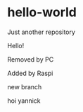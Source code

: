 # hello-world
Just another repository

Hello!

Removed by PC

Added by Raspi

new branch

hoi yannick
